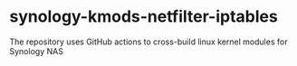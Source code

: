 # synology-kmods-netfilter-iptables
The repository uses GitHub actions to cross-build linux kernel modules for Synology NAS
